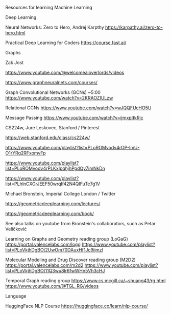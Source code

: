Resources for learning Machine Learning

Deep Learning

Neural Networks: Zero to Hero, Andrej Karpthy
https://karpathy.ai/zero-to-hero.html

Practical Deep Learning for Coders
https://course.fast.ai/

Graphs

Zak Jost

https://www.youtube.com/@welcomeaioverlords/videos

https://www.graphneuralnets.com/courses/

Graph Convolutional Networks (GCNs) ~5:00
https://www.youtube.com/watch?v=2KRAOZIULzw

Relational GCNs
https://www.youtube.com/watch?v=wJQQFUcHO5U

Message Passing
https://www.youtube.com/watch?v=ijmxpItkRjc

CS224w, Jure Leskovec, Stanford / Pinterest

https://web.stanford.edu/class/cs224w/

https://www.youtube.com/playlist?list=PLoROMvodv4rOP-ImU-O1rYRg2RFxomvFp

https://www.youtube.com/playlist?list=PLoROMvodv4rPLKxIpqhjhPgdQy7imNkDn

https://www.youtube.com/playlist?list=PLhlnCXGrJEEF50wrqIf42N4QIFuTe7g1V

Michael Bronstein, Imperial College London / Twitter

https://geometricdeeplearning.com/lectures/

https://geometricdeeplearning.com/book/

See also talks on youtube from Bronstein's collaborators, such as Petar Veličković

Learning on Graphs and Geometry reading group (LoGaG)
https://portal.valencelabs.com/logg
https://www.youtube.com/playlist?list=PLoVkjhDgBOt2UwOm70DAuxHf1Jc9ijmzl

Molecular Modeling and Drug Discover reading group (M2D2)
https://portal.valencelabs.com/m2d2
https://www.youtube.com/playlist?list=PLoVkjhDgBOt11Q3wu8lr6fwWHn5Vh3cHJ

Temporal Graph reading group
https://www.cs.mcgill.ca/~shuang43/rg.html
https://www.youtube.com/@TGL_RG/videos

Language

HuggingFace NLP Course
https://huggingface.co/learn/nlp-course/
